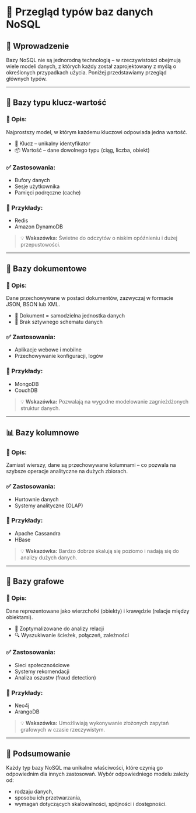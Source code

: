 # 🧰 Przegląd typów baz danych NoSQL

## 📌 Wprowadzenie

Bazy NoSQL nie są jednorodną technologią – w rzeczywistości obejmują wiele modeli danych, z których każdy został zaprojektowany z myślą o określonych przypadkach użycia. Poniżej przedstawiamy przegląd głównych typów.

---

## 🧮 Bazy typu klucz-wartość

### 🔎 Opis:

Najprostszy model, w którym każdemu kluczowi odpowiada jedna wartość.

* 🔑 Klucz – unikalny identyfikator
* 📦 Wartość – dane dowolnego typu (ciąg, liczba, obiekt)

### ✅ Zastosowania:

* Bufory danych
* Sesje użytkownika
* Pamięci podręczne (cache)

### 💼 Przykłady:

* Redis
* Amazon DynamoDB

> 💡 **Wskazówka:** Świetne do odczytów o niskim opóźnieniu i dużej przepustowości.

---

## 📄 Bazy dokumentowe

### 🔎 Opis:

Dane przechowywane w postaci dokumentów, zazwyczaj w formacie JSON, BSON lub XML.

* 📁 Dokument = samodzielna jednostka danych
* 🧩 Brak sztywnego schematu danych

### ✅ Zastosowania:

* Aplikacje webowe i mobilne
* Przechowywanie konfiguracji, logów

### 💼 Przykłady:

* MongoDB
* CouchDB

> 💡 **Wskazówka:** Pozwalają na wygodne modelowanie zagnieżdżonych struktur danych.

---

## 📊 Bazy kolumnowe

### 🔎 Opis:

Zamiast wierszy, dane są przechowywane kolumnami – co pozwala na szybsze operacje analityczne na dużych zbiorach.

### ✅ Zastosowania:

* Hurtownie danych
* Systemy analityczne (OLAP)

### 💼 Przykłady:

* Apache Cassandra
* HBase

> 💡 **Wskazówka:** Bardzo dobrze skalują się poziomo i nadają się do analizy dużych danych.

---

## 🔗 Bazy grafowe

### 🔎 Opis:

Dane reprezentowane jako wierzchołki (obiekty) i krawędzie (relacje między obiektami).

* 🧠 Zoptymalizowane do analizy relacji
* 🔍 Wyszukiwanie ścieżek, połączeń, zależności

### ✅ Zastosowania:

* Sieci społecznościowe
* Systemy rekomendacji
* Analiza oszustw (fraud detection)

### 💼 Przykłady:

* Neo4j
* ArangoDB

> 💡 **Wskazówka:** Umożliwiają wykonywanie złożonych zapytań grafowych w czasie rzeczywistym.

---

## 📎 Podsumowanie

Każdy typ bazy NoSQL ma unikalne właściwości, które czynią go odpowiednim dla innych zastosowań. Wybór odpowiedniego modelu zależy od:

* rodzaju danych,
* sposobu ich przetwarzania,
* wymagań dotyczących skalowalności, spójności i dostępności.

